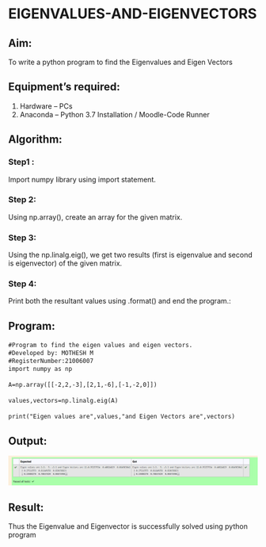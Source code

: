 # EIGENVALUES-AND-EIGENVECTORS
## Aim:
To write a python program to find the Eigenvalues and Eigen Vectors
## Equipment’s required:
1. 	Hardware – PCs
2. 	Anaconda – Python 3.7 Installation / Moodle-Code Runner
## Algorithm:
### Step1 :
Import numpy library using import statement.

### Step 2:
Using np.array(), create an array for the given matrix.

### Step 3:
Using the np.linalg.eig(), we get two results (first is eigenvalue and second is eigenvector) of the given matrix.

### Step 4:
Print both the resultant values using .format() and end the program.: 

## Program:
```
#Program to find the eigen values and eigen vectors.
#Developed by: MOTHESH M
#RegisterNumber:21006007
import numpy as np

A=np.array([[-2,2,-3],[2,1,-6],[-1,-2,0]])

values,vectors=np.linalg.eig(A)

print("Eigen values are",values,"and Eigen Vectors are",vectors)
```

## Output:

![](./output.jpg)

## Result:
Thus the Eigenvalue and Eigenvector is successfully solved using python program
